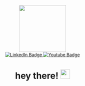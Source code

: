 <div id="header" align="center">
  <img src="https://media.giphy.com/media/3kPDmoWdBpQPNhCnUG/giphy.gif" width="150"/>
  <div id="badges">
  <a href="www.linkedin.com/in/aryan-gupta-dev">
    <img src="https://img.shields.io/badge/LinkedIn-blue?style=for-the-badge&logo=linkedin&logoColor=white" alt="LinkedIn Badge"/>
  </a>
  <a href="your-youtube-URL">
    <img src="https://img.shields.io/badge/YouTube-red?style=for-the-badge&logo=youtube&logoColor=white" alt="Youtube Badge"/>
  </a>
</div>
  <img src="https://komarev.com/ghpvc/?username=aryan-codes1&style=flat-square&color=blue" alt=""/>
  <h1>
    hey there!
    <img src="https://media.giphy.com/media/v1.Y2lkPTc5MGI3NjExdXlzcmg2ajZpcWNzeDB6bmt5aTI1andnbHNqMmhrZHFxZWpnNGRxOCZlcD12MV9pbnRlcm5hbF9naWZfYnlfaWQmY3Q9cw/hvRJCLFzcasrR4ia7z/giphy.gif" width="30px"/>
  </h1>
</div>

